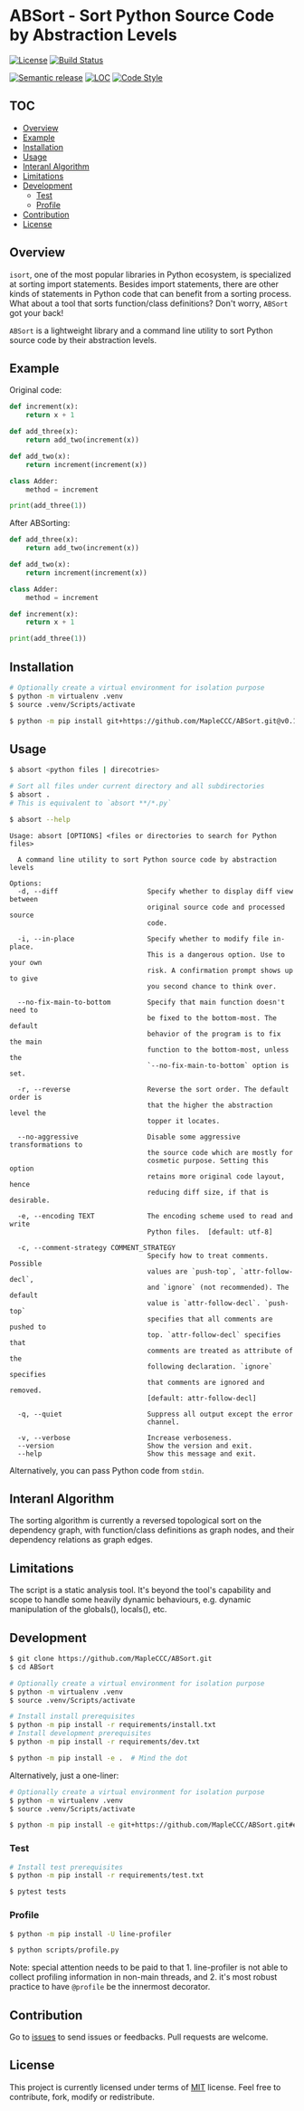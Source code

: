 # ABSort - Sort Python Source Code by Abstraction Levels

<!-- TODO add badge about code coverage -->
<!-- TODO add badge about requires.io -->
<!-- TODO add badge about pylint rating -->
<!-- TODO add compatible Python/PyPy versions -->
[![License](https://img.shields.io/github/license/MapleCCC/ABSort?color=00BFFF)](LICENSE)
[![Build Status](https://travis-ci.com/MapleCCC/ABSort.svg?branch=master)](https://travis-ci.com/MapleCCC/ABSort)
<!-- [![GitHub release (latest SemVer)](https://img.shields.io/github/v/release/MapleCCC/ABSort)](https://github.com/MapleCCC/ABSort/releases/latest) -->
[![Semantic release](https://img.shields.io/badge/%20%20%F0%9F%93%A6%F0%9F%9A%80-semantic--release-e10079.svg)](https://github.com/semantic-release/semantic-release)
[![LOC](https://sloc.xyz/github/MapleCCC/ABSort)](https://sloc.xyz/github/MapleCCC/ABSort)
[![Code Style](https://img.shields.io/badge/code%20style-black-000000.svg)](https://github.com/psf/black)
<!-- [![GitHub commits since latest release (by SemVer)](https://img.shields.io/github/commits-since/MapleCCC/ABSort/latest?sort=semver)](https://github.com/MapleCCC/ABSort/compare/v1.0.0...master) -->
<!-- TODO which diff method should we use? two dots or three dots? -->

## TOC

<!-- START doctoc generated TOC please keep comment here to allow auto update -->
<!-- DON'T EDIT THIS SECTION, INSTEAD RE-RUN doctoc TO UPDATE -->


- [Overview](#overview)
- [Example](#example)
- [Installation](#installation)
- [Usage](#usage)
- [Interanl Algorithm](#interanl-algorithm)
- [Limitations](#limitations)
- [Development](#development)
  - [Test](#test)
  - [Profile](#profile)
- [Contribution](#contribution)
- [License](#license)

<!-- END doctoc generated TOC please keep comment here to allow auto update -->

## Overview

`isort`, one of the most popular libraries in Python ecosystem, is specialized at sorting import statements. Besides import statements, there are other kinds of statements in Python code that can benefit from a sorting process. What about a tool that sorts function/class definitions? Don't worry, `ABSort` got your back!

`ABSort` is a lightweight library and a command line utility to sort Python source code by their abstraction levels.

## Example

Original code:

```python
def increment(x):
    return x + 1

def add_three(x):
    return add_two(increment(x))

def add_two(x):
    return increment(increment(x))

class Adder:
    method = increment

print(add_three(1))
```

After ABSorting:

```python
def add_three(x):
    return add_two(increment(x))

def add_two(x):
    return increment(increment(x))

class Adder:
    method = increment

def increment(x):
    return x + 1

print(add_three(1))
```

## Installation

```bash
# Optionally create a virtual environment for isolation purpose
$ python -m virtualenv .venv
$ source .venv/Scripts/activate

$ python -m pip install git+https://github.com/MapleCCC/ABSort.git@v0.1.0#egg=ABSort
```

## Usage

```bash
$ absort <python files | direcotries>

# Sort all files under current directory and all subdirectories
$ absort .
# This is equivalent to `absort **/*.py`

$ absort --help
```

```
Usage: absort [OPTIONS] <files or directories to search for Python files>

  A command line utility to sort Python source code by abstraction levels

Options:
  -d, --diff                      Specify whether to display diff view between
                                  original source code and processed source
                                  code.

  -i, --in-place                  Specify whether to modify file in-place.
                                  This is a dangerous option. Use to your own
                                  risk. A confirmation prompt shows up to give
                                  you second chance to think over.

  --no-fix-main-to-bottom         Specify that main function doesn't need to
                                  be fixed to the bottom-most. The default
                                  behavior of the program is to fix the main
                                  function to the bottom-most, unless the
                                  `--no-fix-main-to-bottom` option is set.

  -r, --reverse                   Reverse the sort order. The default order is
                                  that the higher the abstraction level the
                                  topper it locates.

  --no-aggressive                 Disable some aggressive transformations to
                                  the source code which are mostly for
                                  cosmetic purpose. Setting this option
                                  retains more original code layout, hence
                                  reducing diff size, if that is desirable.

  -e, --encoding TEXT             The encoding scheme used to read and write
                                  Python files.  [default: utf-8]

  -c, --comment-strategy COMMENT_STRATEGY
                                  Specify how to treat comments. Possible
                                  values are `push-top`, `attr-follow-decl`,
                                  and `ignore` (not recommended). The default
                                  value is `attr-follow-decl`. `push-top`
                                  specifies that all comments are pushed to
                                  top. `attr-follow-decl` specifies that
                                  comments are treated as attribute of the
                                  following declaration. `ignore` specifies
                                  that comments are ignored and removed.
                                  [default: attr-follow-decl]

  -q, --quiet                     Suppress all output except the error
                                  channel.

  -v, --verbose                   Increase verboseness.
  --version                       Show the version and exit.
  --help                          Show this message and exit.
```

Alternatively, you can pass Python code from `stdin`.

## Interanl Algorithm

The sorting algorithm is currently a reversed topological sort on the dependency graph, with function/class definitions as graph nodes, and their dependency relations as graph edges.

## Limitations

The script is a static analysis tool. It's beyond the tool's capability and scope to handle some heavily dynamic behaviours, e.g. dynamic manipulation of the globals(), locals(), etc.

## Development

```bash
$ git clone https://github.com/MapleCCC/ABSort.git
$ cd ABSort

# Optionally create a virtual environment for isolation purpose
$ python -m virtualenv .venv
$ source .venv/Scripts/activate

# Install install prerequisites
$ python -m pip install -r requirements/install.txt
# Install development prerequisites
$ python -m pip install -r requirements/dev.txt

$ python -m pip install -e .  # Mind the dot
```

Alternatively, just a one-liner:

```bash
# Optionally create a virtual environment for isolation purpose
$ python -m virtualenv .venv
$ source .venv/Scripts/activate

$ python -m pip install -e git+https://github.com/MapleCCC/ABSort.git#egg=ABSort
```

### Test

```bash
# Install test prerequisites
$ python -m pip install -r requirements/test.txt

$ pytest tests
```

<!-- tox -->

### Profile

```bash
$ python -m pip install -U line-profiler

$ python scripts/profile.py
```

Note: special attention needs to be paid to that 1. line-profiler is not able to collect profiling information in non-main threads, and 2. it's most robust practice to have `@profile` be the innermost decorator.

## Contribution

Go to [issues](https://github.com/MapleCCC/ABSort/issues) to send issues or feedbacks. Pull requests are welcome.

## License

This project is currently licensed under terms of [MIT](LICENSE) license. Feel free to contribute, fork, modify or redistribute.
